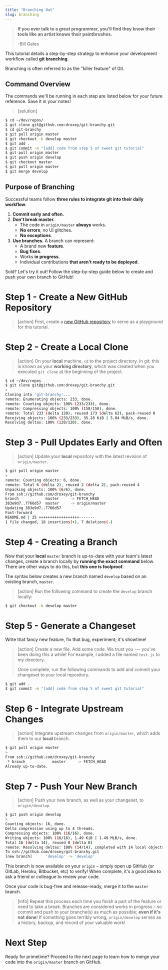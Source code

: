 ```yaml
---
title: "Branching Out"
slug: branching
---
```


> **If you ever talk to a great programmer, you'll find they know their tools like an artist knows their paintbrushes.**
>
> -Bill Gates

This tutorial details a step-by-step strategy to enhance your development workflow called **git branching**.

Branching is often referred to as the "killer feature" of Git.

## Command Overview

The commands we'll be running in each step are listed below for your future reference. Save it in your notes!

> [solution]
>
```bash
$ cd ~/dev/repos/
$ git clone git@github.com:droxey/git-branchy.git
$ cd git-branchy
$ git pull origin master
$ git checkout -b develop master
$ git add .
$ git commit -m "[add] code from step 5 of sweet git tutorial"
$ git pull origin master
$ git push origin develop
$ git checkout master
$ git pull origin master
$ git merge develop
```
>

## Purpose of Branching

Successful teams follow **three rules to integrate git into their daily workflow**:

1. **Commit early and often.**
1. **Don't break master.**
    * The code in `origin/master` **always** works.
    * **No errors**, no UI glitches.
    * **No exceptions**.
1. **Use branches.** A branch can represent:
    * A brand new **feature**.
    * **Bug fixes**.
    * Works **in progress**.
    * Individual contributions **that aren't ready to be deployed**.

Sold? Let's try it out! Follow the step-by-step guide below to create and push your own branch to GitHub!

# Step 1 - Create a New GitHub Repository

> [action]
> First, create a [new GitHub repository](https://github.com/new) to serve as a playground for this tutorial.

# Step 2 - Create a Local Clone

> [action]
> On your **local** machine, `cd` to the project directory. In git, this is known as your **working directory**, which was created when you executed `git clone` at the beginning of the project.
>
```bash
$ cd ~/dev/repos
$ git clone git@github.com:droxey/git-branchy.git
>
Cloning into 'git-branchy'...
remote: Enumerating objects: 233, done.
remote: Counting objects: 100% (233/233), done.
remote: Compressing objects: 100% (158/158), done.
remote: Total 233 (delta 120), reused 173 (delta 62), pack-reused 0
Receiving objects: 100% (233/233), 35.28 KiB | 5.04 MiB/s, done.
Resolving deltas: 100% (120/120), done.
```

# Step 3 - Pull Updates Early and Often

> [action]
> Update your **local** repository with the latest revision of `origin/master`.
>
```bash
$ git pull origin master
>
remote: Counting objects: 6, done.
remote: Total 6 (delta 2), reused 2 (delta 2), pack-reused 4
Unpacking objects: 100% (6/6), done.
From ssh://github.com/droxey/git-branchy
branch            master     -> FETCH_HEAD
383e9d7..7766d57  master     -> origin/master
Updating 383e9d7..7766d57
Fast-forward
README.md | 25 ++++++++++++++++++-------
1 file changed, 18 insertions(+), 7 deletions(-)
```
>

# Step 4 - Creating a Branch

Now that your **local** `master` branch is up-to-date with your team's latest changes, create a branch locally by **running the exact command** below. There are other ways to do this, but **this one is foolproof**.

The syntax below creates a new branch named `develop` based on an existing branch, `master`.

> [action]
> Run the following command to create the `develop` branch locally:
>
```bash
$ git checkout -b develop master
```
>

# Step 5 - Generate a Changeset

Write that fancy new feature, fix that bug, experiment; it's showtime!

> [action]
> Create a new file. Add some code. We trust you --- you've been doing this a while! For example, I added a file named `test.js` to my directory.
>
> Once complete, run the following commands to add and commit your changeset to your local repository.
>
```bash
$ git add .
$ git commit -m "[add] code from step 5 of sweet git tutorial"
```
>

# Step 6 - Integrate Upstream Changes

> [action]
> Integrate upstream changes from `origin/master`, which adds them to our **local** branch.
>
```bash
$ git pull origin master
>
From ssh://github.com/droxey/git-branchy
 * branch            master     -> FETCH_HEAD
Already up-to-date.
```
>

# Step 7 - Push Your New Branch

> [action]
> Push your new branch, as well as your changeset, to `origin/develop`.

```bash
$ git push origin develop
>
Counting objects: 16, done.
Delta compression using up to 4 threads.
Compressing objects: 100% (16/16), done.
Writing objects: 100% (16/16), 1.49 KiB | 1.49 MiB/s, done.
Total 16 (delta 14), reused 0 (delta 0)
remote: Resolving deltas: 100% (14/14), completed with 14 local objects.
To ssh://github.com/droxey/git-branchy.git
[new branch]      'develop' -> 'develop'
```
>

This branch is now available on your `origin` – simply open up GitHub (or GitLab, Heroku, Bitbucket, etc) to verify! When complete, it's a good idea to ask a friend or colleague to review your code.

Once your code is bug-free and release-ready, merge it to the `master` branch.

> [info]
> Repeat this process each time you finish a part of the feature or need to take a break. Branches are considered works in progress – so commit and push to your branche(s) as much as possible; **even if it's not done**! If something goes terribly wrong, `origin/develop` serves as a history, backup, and record of your valuable work!

# Next Step

Ready for primetime? Proceed to the next page to learn how to merge your code into the `origin/master` branch on GitHub.
